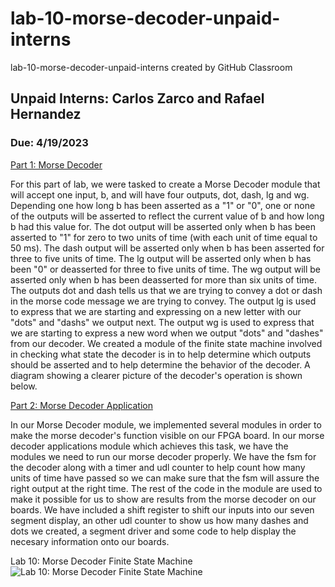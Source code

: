 # lab-10-morse-decoder-unpaid-interns
lab-10-morse-decoder-unpaid-interns created by GitHub Classroom
## Unpaid Interns: Carlos Zarco and Rafael Hernandez
### Due: 4/19/2023

<ins> Part 1: Morse Decoder</ins>

For this part of lab, we were tasked to create a Morse Decoder module that will accept one input, b, and will have four outputs, dot, dash, lg and wg. Depending one how long b has been asserted as a "1" or "0", one or none of the outputs will be asserted to reflect the current value of b and how long b had this value for. The dot output will be asserted only when b has been asserted to "1" for zero to two units of time (with each unit of time equal to 50 ms). The dash output will be asserted only when b has been asserted for three to five units of time. The lg output will be asserted only when b has been "0" or deasserted for three to five units of time. The wg output will be asserted only when b has been deasserted for more than six units of time. The outputs dot and dash tells us that we are trying to convey a dot or dash in the morse code message we are trying to convey. The output lg is used to express that we are starting and expressing on a new letter with our "dots" and "dashs" we output next. The output wg is used to express that we are starting to express a new word when we output "dots" and "dashes" from our decoder. We created a module of the finite state machine involved in checking what state the decoder is in to help determine which outputs should be asserted and to help determine the behavior of the decoder. A diagram showing a clearer picture of the decoder's operation is shown below.


<ins> Part 2: Morse Decoder Application</ins>

In our Morse Decoder module, we implemented several modules in order to make the morse decoder's function visible on our FPGA board. In our morse decoder applications module which achieves this task, we have the modules we need to run our morse decoder properly. We have the fsm for the decoder along with a timer and udl counter to help count how many units of time have passed so we can make sure that the fsm will assure the right output at the right time. The rest of the code in the module are used to make it possible for us to show are results from the morse decoder on our boards. We have included a shift register to shift our inputs into our seven segment display, an other udl counter to show us how many dashes and dots we created, a segment driver and some code to help display the necesary information onto our boards.

Lab 10: Morse Decoder Finite State Machine ![Lab 10: Morse Decoder Finite State Machine](https://github.com/Spring-2023-Classes/lab-10-morse-decoder-unpaid-interns/blob/b9752db95e4955311e289f37c9b4b0cb5d4d713f/Lab_10_fsm.jpg)
